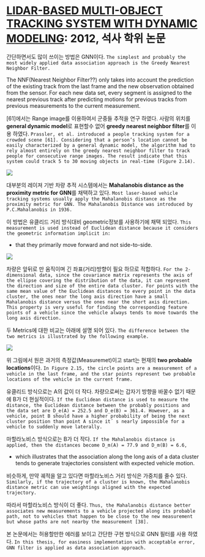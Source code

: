 # [LIDAR-BASED MULTI-OBJECT TRACKING SYSTEM WITH DYNAMIC MODELING](https://neu-gou.github.io/thesis_Mengran.pdf): 2012, 석사 학위 논문

간단하면서도 많이 쓰이는 방법은 GNN이다. `The simplest and probably the most widely applied data association approach is the Greedy Nearest Neighbor Filter.`

The NNF(Nearest Neighbor Filter??) only takes into account the prediction of the existing track from the last frame and the new observation obtained from the sensor. For each new data set, every segment is assigned to the nearest previous track after predicting motions for previous tracks from previous measurements to the current measurement. 

[61]에서는 Range image를 이용하여서 군중들 추적을 연구 하였다. 사람의 위치를 **general dynamic model**로 표현할수 없어 **greedy nearest neighbor filter**를 이용 하였다. `Prassler, et al. introduced a people tracking system for a crowded scene [61]. Considering that a person’s location cannot be easily characterized by a general dynamic model, the algorithm had to rely almost entirely on the greedy nearest neighbor filter to track people for consecutive range images. The result indicate that this system could track 5 to 30 moving objects in real-time (Figure 2.14).`

![](https://i.imgur.com/d1DfkrB.png)

대부분의 레이져 기반 차량 추적 시스템에서는 **Mahalanobis distance as the proximity metric for GNN**를 채택하고 있다. `Most laser-based vehicle tracking systems usually apply the Mahalanobis distance as the proximity metric for GNN. The Mahalanobis Distance was introduced by P.C.Mahalanobis in 1936. `

이 방법은 유클리드 거리 방식대비 geometric정보를 사용하기에 채택 되었다. `This measurement is used instead of Euclidean distance because it considers the geometric information implicit in:`
- that they primarily move forward and not side-to-side.

![](https://i.imgur.com/T2yhrF7.png)


차량은 앞뒤로 만 움직이며 긴 좌표(거리)방향이 필요 하므로 적합하다. `For the 2-dimensional data, since the covariance matrix represents the axis of the ellipse covering the distribution of the data, it can represent the direction and size of the entire data cluster. For points with the same mean value of the Euclidean distances to every point in the data cluster, the ones near the long axis direction have a small Mahalanobis distance versus the ones near the short axis direction. This property is very useful for finding the corresponding feature points of a vehicle since the vehicle always tends to move towards the long axis direction. `


두 Metrics에 대한 비교는 아래에 설명 되어 있다. `The difference between the two metrics is illustrated by the following example.`

![](https://i.imgur.com/t5iQ6TS.png)

위 그림에서 원은 과거의 측정값(Measuremet)이고 start는  현재의 **two probable locations**이다. `In Figure 2.15, the circle points are a measurement of a vehicle in the last frame, and the star points represent two probable locations of the vehicle in the current frame. `

유클리드 방식으로는 A의 값이 더 작다. 차량으로써는 갑자기 방향을 바꿀수 없기 때문에 B가 더 현실적이다. `If the Euclidean distance is used to measure the distance, the Euclidean distance between the probably positions and the data set are D_e(A) = 252.5 and D_e(B) = 361.4. However, as a vehicle, point B should have a higher probability of being the next cluster position than point A since it´ s nearly impossible for a vehicle to suddenly move laterally. `

마할라노비스 방식으로는 B가 더 작다. `If the Mahalanobis distance is applied, then the distances become D_m(A) = 77.9 and D_m(B) = 6.6,`
- which illustrates that the association along the long axis of a data cluster tends to generate trajectories consistent with expected vehicle motion. 

비슷하게, 만약 궤적을 알고 있다면 마할라노비스 거리 방식은 가중치를 줄수 있다. `Similarly, if the trajectory of a cluster is known, the Mahalanobis distance metric can use weightings aligned with the expected trajectory. `

따라서 마할라노비스 방식이 더 좋다. `Thus, the Mahalanobis distance better associates new measurements to a vehicle projected along its probable path, not to vehicles that happen to be close to the new measurement but whose paths are not nearby the measurement [38].`

본 논문에서는 허용할만한 에러를 보이고 간단한 구현 방식으로 GNN 필터를 사용 하였다. `In this thesis, for easiness implementation with acceptable error, GNN filter is applied as data association approach.`
